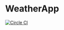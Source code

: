 # WeatherApp

[![Circle CI](https://circleci.com/gh/rsks/WeatherApp.svg?style=shield)](https://circleci.com/gh/rsks/WeatherApp)
